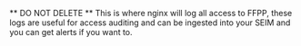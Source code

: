 ** DO NOT DELETE **
This is where nginx will log all access to FFPP, these logs are useful for access auditing and can be ingested into your SEIM
and you can get alerts if you want to.
